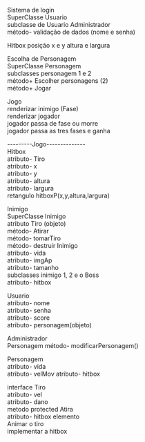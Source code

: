 Sistema de login  
    SuperClasse Usuario  
    subclasse de Usuario Administrador  
    método- validação de dados (nome e senha)  

Hitbox
    posição x e y
    altura e largura

Escolha de Personagem  
    SuperClasse Personagem  
    subclasses personagem 1 e 2  
    método+ Escolher personagens (2)  
    método+ Jogar  

Jogo  
    renderizar inimigo (Fase)  
    renderizar jogador  
    jogador passa de fase ou morre  
    jogador passa as tres fases e ganha  

---------Jogo--------------  
Hitbox  
    atributo- Tiro  
    atributo- x  
    atributo- y  
    atributo- altura  
    atributo- largura  
    retangulo hitboxP(x,y,altura,largura)  
    
Inimigo  
    SuperClasse Inimigo  
    atributo Tiro (objeto)  
    método- Atirar  
    método- tomarTiro  
    método- destruir Inimigo  
    atributo- vida  
    atributo- imgAp  
    atributo- tamanho  
    subclasses inimigo 1, 2 e o Boss  
    atributo- hitbox

Usuario  
    atributo- nome  
    atributo- senha  
    atributo- score  
    atributo- personagem(objeto)  

Administrador  
    Personagem método- modificarPersonagem()  
    
Personagem  
    atributo- vida  
    atributo- velMov 
    atributo- hitbox
    
interface Tiro  
    atributo- vel  
    atributo- dano  
    metodo protected Atira  
    atributo- hitbox
elemento  
Animar o tiro  
implementar a hitbox  
